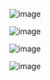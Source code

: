 ![image](https://user-images.githubusercontent.com/53300830/196239664-4b8a27ea-d383-4b72-ae9c-6d2a97581097.png)

![image](https://user-images.githubusercontent.com/53300830/197216217-354a68c3-23c7-4a2b-91e5-0484a9e7dd60.png)

![image](https://user-images.githubusercontent.com/53300830/197222044-634ac0a9-d5d7-4b4d-b053-8592ddd668c6.png)

![image](https://user-images.githubusercontent.com/53300830/197230088-97adc952-61a5-4ea9-9323-12b30823700c.png)
